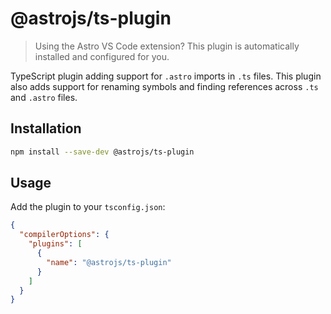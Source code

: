 # @astrojs/ts-plugin

> Using the Astro VS Code extension? This plugin is automatically installed and configured for you.

TypeScript plugin adding support for `.astro` imports in `.ts` files. This plugin also adds support for renaming symbols and finding references across `.ts` and `.astro` files.

## Installation

```bash
npm install --save-dev @astrojs/ts-plugin
```

## Usage

Add the plugin to your `tsconfig.json`:

```json
{
  "compilerOptions": {
    "plugins": [
      {
        "name": "@astrojs/ts-plugin"
      }
    ]
  }
}
```
